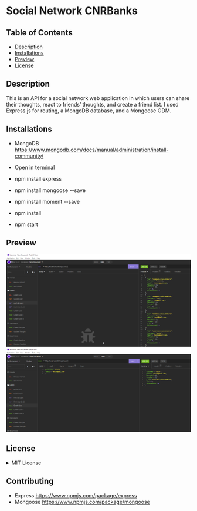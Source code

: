 # Social Network CNRBanks

## Table of Contents

- [Description](#description)
- [Installations](#installations)
- [Preview](#preview)
- [License](#license)

## Description

This is an API for a social network web application in which users can share their thoughts, react to friends’ thoughts, and create a friend list. I used Express.js for routing, a MongoDB database, and a Mongoose ODM. 

## Installations

- MongoDB https://www.mongodb.com/docs/manual/administration/install-community/

- Open in terminal
- npm install express
- npm install mongoose --save
- npm install moment --save
- npm install
- npm start

## Preview

![image1](./preview/image1.png)
![image2](./preview/image2.png)

## License

<details><summary>MIT License</summary>

Copyright (c) 2022 Connor Banks

<blockquote>
Permission is hereby granted, free of charge, to any person obtaining a copy of this software and associated documentation files (the "Software"), to deal in the Software without restriction, including without limitation the rights to use, copy, modify, merge, publish, distribute, sublicense, and/or sell copies of the Software, and to permit persons to whom the Software is furnished to do so, subject to the following conditions:

The above copyright notice and this permission notice shall be included in all copies or substantial portions of the Software.

THE SOFTWARE IS PROVIDED "AS IS", WITHOUT WARRANTY OF ANY KIND, EXPRESS OR IMPLIED, INCLUDING BUT NOT LIMITED TO THE WARRANTIES OF MERCHANTABILITY, FITNESS FOR A PARTICULAR PURPOSE AND NONINFRINGEMENT. IN NO EVENT SHALL THE AUTHORS OR COPYRIGHT HOLDERS BE LIABLE FOR ANY CLAIM, DAMAGES OR OTHER LIABILITY, WHETHER IN AN ACTION OF CONTRACT, TORT OR OTHERWISE, ARISING FROM, OUT OF OR IN CONNECTION WITH THE SOFTWARE OR THE USE OR OTHER DEALINGS IN THE SOFTWARE.

</blockquote>
</details>

## Contributing

- Express https://www.npmjs.com/package/express
- Mongoose https://www.npmjs.com/package/mongoose